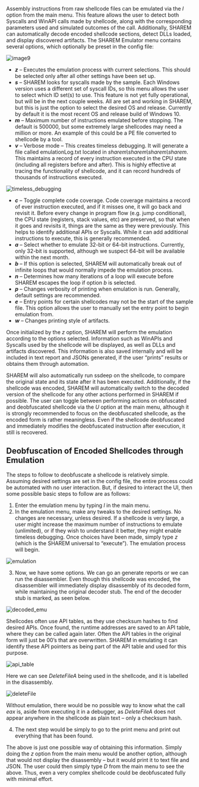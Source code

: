Assembly instructions from raw shellcode files can be emulated via the _l_ option from the main menu. This feature allows the user to detect both Syscalls and WinAPI calls made by shellcode, along with the corresponding parameters used and simulated outcomes of the call. Additionally, SHAREM can automatically decode encoded shellcode sections, detect DLLs loaded, and display discovered artifacts. The SHAREM Emulator menu contains several options, which optionally be preset in the config file:

![image9](https://user-images.githubusercontent.com/114108866/191852961-980d91af-68de-4fc1-b702-ec606816d60a.png)

- **_z_** – Executes the emulation process with current selections. This should be selected only after all other settings have been set up. 
- **_s_** – SHAREM looks for syscalls made by the sample. Each Windows version uses a different set of syscall IDs, so this menu allows the user to select which ID set(s) to use. This feature is not yet fully operational, but will be in the next couple weeks. All are set and working in SHAREM, but this is just the option to select the desired OS and release. Currently by default it is the most recent OS and release build of Windows 10.
- **_m_** – Maximum number of instructions emulated before stopping. The default is 500000, but some extremely large shellcodes may need a million or more. An example of this could be a PE file converted to shellcode by a tool.
- **_v_** – Verbose mode – This creates timeless debugging. It will generate a file called emulationLog.txt located in _sharem\sharem\sharem\sharem_. This maintains a record of every instruction executed in the CPU state (including all registers before and after). This is highly effective at tracing the functionality of shellcode, and it can record hundreds of thousands of instructions executed.

![timeless_debugging](https://user-images.githubusercontent.com/114108866/191853970-63471126-9889-4940-a5f5-32fa2a1f2f4a.png)

- **_c_** – Toggle complete code coverage. Code coverage maintains a record of ever instruction executed, and if it misses one, it will go back and revisit it. Before every change in program flow (e.g. jump conditional), the CPU state (registers, stack values, etc) are preserved, so that when it goes and revisits it, things are the same as they were previously. This helps to identify additional APIs or Syscalls. While it can add additional instructions to execute, this is generally recommended.
- **_a_** – Select whether to emulate 32-bit or 64-bit instructions. Currently, only 32-bit is supported, although we suspect 64-bit will be available within the next month.
- **_b_** – If this option is selected, SHAREM will automatically break out of infinite loops that would normally impede the emulation process.
- **_n_** – Determines how many iterations of a loop will execute before SHAREM escapes the loop if option _b_ is selected.
- **_p_** – Changes verbosity of printing when emulation is run. Generally, default settings are recommended.
- _**_e_**_ – Entry points for certain shellcodes may not be the start of the sample file. This option allows the user to manually set the entry point to begin emulation from.
- **_w_** – Changes printing style of artifacts.

Once initialized by the _z_ option, SHAREM will perform the emulation according to the options selected. Information such as WinAPIs and Syscalls used by the shellcode will be displayed, as well as DLLs and artifacts discovered. This information is also saved internally and will be included in text report and JSONs generated, if the user “prints” results or obtains them through automation.

SHAREM will also automatically run ssdeep on the shellcode, to compare the original state and its state after it has been executed. Additionally, if the shellcode was encoded, SHAREM will automatically switch to the decoded version of the shellcode for any other actions performed in SHAREM if possible. The user can toggle between performing actions on obfuscated and deobfuscated shellcode via the _U_ option at the main menu, although it is strongly recommended to focus on the deobfuscated shellcode, as the encoded form is rather meaningless. Even if the shellcode deobfuscated and immediately modifies the deobfuscated instruction after execution, it still is recovered.

## Deobfuscation of Encoded Shellcodes through Emulation

The steps to follow to deobfuscate a shellcode is relatively simple. Assuming desired settings are set in the config file, the entire process could be automated with no user interaction. But, if desired to interact the UI, then some possible basic steps to follow are as follows:
    
1. Enter the emulation menu by typing _l_ in the main menu.
2. In the emulation menu, make any tweaks to the desired settings. No changes are necessary, unless desired. If a shellcode is very large, a user might increase the maximum number of instructions to emulate (unlimited), or if they wish to understand it better, they might enable timeless debugging. Once choices have been made, simply type _z_ (which is the SHAREM universal to “execute”). The emulation process will begin.

![emulation](https://user-images.githubusercontent.com/114108866/191861664-45a5d454-6f34-467c-b688-30dd80cafe3a.png)

3. Now, we have some options. We can go an generate reports or we can run the disassembler. Even though this shellcode was encoded, the disassembler will immediately display disassembly of its decoded form, while maintaining the original decoder stub. The end of the decoder stub is marked, as seen below.

![decoded_emu](https://user-images.githubusercontent.com/114108866/191861868-169c7287-efaf-4e09-9a49-a9bdae32dcc4.png)

Shellcodes often use API tables, as they use checksum hashes to find desired APIs. Once found, the runtime addresses are saved to an API table, where they can be called again later. Often the API tables in the original form will just be 00’s that are overwritten. SHAREM in emulating it can identify these API pointers as being part of the API table and used for this purpose.

![api_table](https://user-images.githubusercontent.com/114108866/191862077-1429a5bf-da76-473e-a33c-019d278711d5.png)

Here we can see _DeleteFileA_ being used in the shellcode, and it is labelled in the disassembly.

![deleteFile](https://user-images.githubusercontent.com/114108866/191862279-7cdd22e3-515c-4b6a-ba9f-d9776f8cd096.png)

Without emulation, there would be no possible way to know what the call _eax_ is, aside from executing it in a debugger, as _DeleteFileA_ does not appear anywhere in the shellcode as plain text – only a checksum hash.

4. The next step would be simply to go to the print menu and print out everything that has been found.

The above is just one possible way of obtaining this information. Simply doing the _z_ option from the main menu would be another option, although that would not display the disassembly – but it would print it to text file and JSON. The user could then simply type _D_ from the main menu to see the above. Thus, even a very complex shellcode could be deobfuscated fully with minimal effort. 